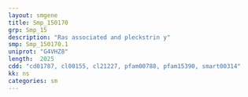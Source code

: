 ```yaml
---
layout: smgene
title: Smp_150170
grp: Smp_15
description: "Ras associated and pleckstrin y"
smp: Smp_150170.1
uniprot: "G4VHZ8"
length:  2025
cdd: "cd01787, cl00155, cl21227, pfam00788, pfam15390, smart00314"
kk: ns
categories: sm
---
```

